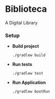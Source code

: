 # Biblioteca

A Digital Library


### Setup

- **Build project**
  
  `./gradlew build`

- **Run tests**

  `./gradlew test`

- **Run Application**

  `./gradlew bootRun`

